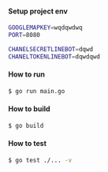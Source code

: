 #### Setup project env

```sh
GOOGLEMAPKEY=wqdqwdwq
PORT=8080

CHANELSECRETLINEBOT=dqwd
CHANELTOKENLINEBOT=dqwdqwd
```

#### How to run

```bash
$ go run main.go
```

#### How to build

```bash
$ go build
```

#### How to test

```bash
$ go test ./... -v
```
